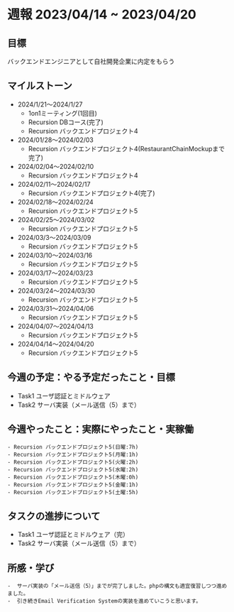 # 週報 2023/04/14 ~ 2023/04/20

## 目標
バックエンドエンジニアとして自社開発企業に内定をもらう

## マイルストーン
- 2024/1/21〜2024/1/27
    - 1on1ミーティング(1回目)
    - Recursion DBコース(完了)
    - Recursion バックエンドプロジェクト4
- 2024/01/28〜2024/02/03
    - Recursion バックエンドプロジェクト4(RestaurantChainMockupまで完了)
- 2024/02/04〜2024/02/10
    - Recursion バックエンドプロジェクト4
- 2024/02/11〜2024/02/17
    - Recursion バックエンドプロジェクト4(完了)
- 2024/02/18〜2024/02/24
    - Recursion バックエンドプロジェクト5
- 2024/02/25〜2024/03/02
    - Recursion バックエンドプロジェクト5
- 2024/03/3〜2024/03/09
    - Recursion バックエンドプロジェクト5
- 2024/03/10〜2024/03/16
    - Recursion バックエンドプロジェクト5
- 2024/03/17〜2024/03/23
    - Recursion バックエンドプロジェクト5
- 2024/03/24〜2024/03/30
    - Recursion バックエンドプロジェクト5
- 2024/03/31〜2024/04/06
    - Recursion バックエンドプロジェクト5
- 2024/04/07〜2024/04/13
    - Recursion バックエンドプロジェクト5
- 2024/04/14〜2024/04/20
    - Recursion バックエンドプロジェクト5
## 今週の予定：やる予定だったこと・目標

- Task1  ユーザ認証とミドルウェア
- Task2  サーバ実装（メール送信（5）まで）

## 今週やったこと：実際にやったこと・実稼働
    - Recursion バックエンドプロジェクト5(日曜:7h)
    - Recursion バックエンドプロジェクト5(月曜:1h)
    - Recursion バックエンドプロジェクト5(火曜:2h)
    - Recursion バックエンドプロジェクト5(水曜:2h)
    - Recursion バックエンドプロジェクト5(木曜:0h)
    - Recursion バックエンドプロジェクト5(金曜:1h)
    - Recursion バックエンドプロジェクト5(土曜:5h)

## タスクの進捗について
- Task1  ユーザ認証とミドルウェア（完）
- Task2  サーバ実装（メール送信（5）まで）


## 所感・学び
    -  サーバ実装の「メール送信（5）」までが完了しました。phpの構文も適宜復習しつつ進めました。
    -  引き続きEmail Verification Systemの実装を進めていこうと思います。

